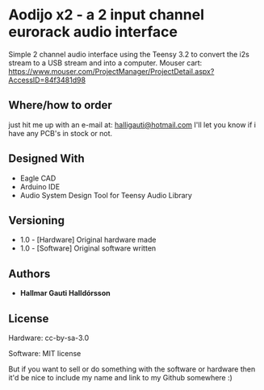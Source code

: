 # Aodijo x2 - a 2 input channel eurorack audio interface

Simple 2 channel audio interface using the Teensy 3.2 to convert the i2s stream to a USB stream and into a computer.
Mouser cart: https://www.mouser.com/ProjectManager/ProjectDetail.aspx?AccessID=84f3481d98

## Where/how to order
just hit me up with an e-mail at: halligauti@hotmail.com
I'll let you know if i have any PCB's in stock or not.

## Designed With

* Eagle CAD
* Arduino IDE
* Audio System Design Tool for Teensy Audio Library

## Versioning
* 1.0 - [Hardware] Original hardware made
* 1.0 - [Software] Original software written
## Authors

* **Hallmar Gauti Halldórsson** 

## License
Hardware: cc-by-sa-3.0

Software: MIT license

But if you want to sell or do something with the software or hardware then it'd be nice to include my name and link to my Github somewhere :)


